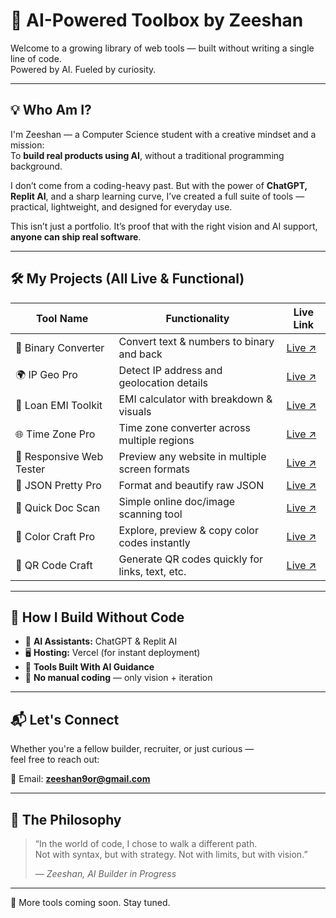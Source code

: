 # 🚀 AI-Powered Toolbox by Zeeshan

Welcome to a growing library of web tools — built without writing a single line of code.  
Powered by AI. Fueled by curiosity.

---

## 💡 Who Am I?

I'm Zeeshan — a Computer Science student with a creative mindset and a mission:  
To **build real products using AI**, without a traditional programming background.

I don’t come from a coding-heavy past. But with the power of **ChatGPT, Replit AI**, and a sharp learning curve, I’ve created a full suite of tools — practical, lightweight, and designed for everyday use.

This isn’t just a portfolio. It’s proof that with the right vision and AI support, **anyone can ship real software**.

---

## 🛠️ My Projects (All Live & Functional)

| Tool Name                  | Functionality                                         | Live Link |
|---------------------------|--------------------------------------------------------|-----------|
| 🧮 Binary Converter        | Convert text & numbers to binary and back             | [Live ↗](https://binary-converter-brown.vercel.app) |
| 🌍 IP Geo Pro              | Detect IP address and geolocation details             | [Live ↗](https://ip-geo-pro-amber.vercel.app) |
| 🏦 Loan EMI Toolkit        | EMI calculator with breakdown & visuals               | [Live ↗](https://loan-emi-toolkit-chi.vercel.app) |
| 🌐 Time Zone Pro           | Time zone converter across multiple regions           | [Live ↗](https://time-zone-pro-kappa.vercel.app) |
| 📱 Responsive Web Tester   | Preview any website in multiple screen formats        | [Live ↗](https://responsive-web-tester-delta.vercel.app) |
| 📂 JSON Pretty Pro         | Format and beautify raw JSON                          | [Live ↗](https://json-pretty-pro-lemon.vercel.app) |
| 📄 Quick Doc Scan          | Simple online doc/image scanning tool                 | [Live ↗](https://quick-doc-scan.vercel.app) |
| 🎨 Color Craft Pro         | Explore, preview & copy color codes instantly         | [Live ↗](https://color-craft-pro-theta.vercel.app) |
| 🔳 QR Code Craft           | Generate QR codes quickly for links, text, etc.       | [Live ↗](https://qr-code-craft-three.vercel.app) |

---

## 🧠 How I Build Without Code

- 🤖 **AI Assistants:** ChatGPT & Replit AI
- 🖥️ **Hosting:** Vercel (for instant deployment)
- 🧰 **Tools Built With AI Guidance**
- 🚫 **No manual coding** — only vision + iteration

---

## 📬 Let's Connect

Whether you're a fellow builder, recruiter, or just curious —  
feel free to reach out:

📧 Email: **zeeshan9or@gmail.com**

---

## 🥋 The Philosophy

> “In the world of code, I chose to walk a different path.  
> Not with syntax, but with strategy. Not with limits, but with vision.”  
>  
> — *Zeeshan, AI Builder in Progress*

---

🌟 More tools coming soon. Stay tuned.
